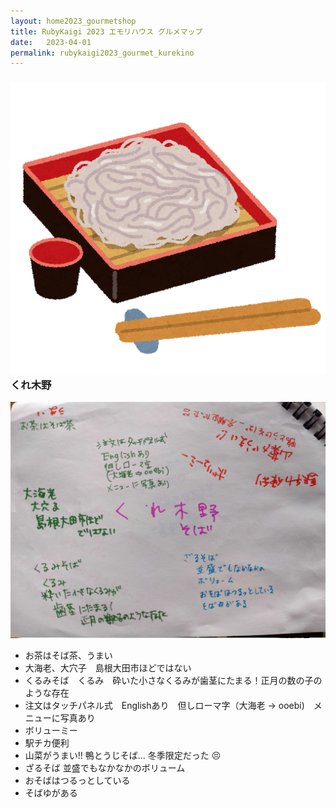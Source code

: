 ```yaml
---
layout: home2023_gourmetshop
title: RubyKaigi 2023 エモリハウス グルメマップ
date:   2023-04-01
permalink: rubykaigi2023_gourmet_kurekino
---
```

<div class="container">
  <h3 id="kurekino"><img src="/assets/images/rubykaigi2023_gourmetmap/soba.png" class="ico-title">くれ木野</h3>
  <div class="row">
    <div class="col-md-6">
      <img src="/assets/images/rubykaigi2023_gourmetmap/kurekino.jpg" class="hand-write">
    </div>
    <div class="col-md-6">
      <ul>
        <li>お茶はそば茶、うまい</li>
        <li>大海老、大穴子　島根大田市ほどではない</li>
        <li>くるみそば　くるみ　砕いた小さなくるみが歯茎にたまる！正月の数の子のような存在</li>
		<li>注文はタッチパネル式　Englishあり　但しローマ字（大海老 → ooebi)　メニューに写真あり</li>
		<li>ボリューミー</li>
		<li>駅チカ便利</li>
		<li>山菜がうまい!! 鴨とうじそば... 冬季限定だった 😣</li>
		<li>ざるそば 並盛でもなかなかのボリューム</li>
		<li>おそばはつるっとしている</li>
		<li>そばゆがある</li>
      </ul>
    </div>
  </div>
</div>
